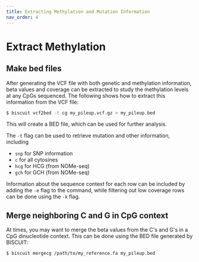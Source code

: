 ```yaml
---
title: Extracting Methylation and Mutation Information
nav_order: 4
---
```


# Extract Methylation

## Make bed files

After generating the VCF file with both genetic and methylation information,
beta values and coverage can be extracted to study the methylation levels at
any CpGs sequenced. The following shows how to extract this information from
the VCF file:
```bash
$ biscuit vcf2bed -t cg my_pileup.vcf.gz > my_pileup.bed
```

This will create a BED file, which can be used for further analysis.

The `-t` flag can be used to retrieve mutation and other information, including

  * `snp` for SNP information
  * `c` for all cytosines
  * `hcg` for HCG (from NOMe-seq)
  * `gch` for GCH (from NOMe-seq)
  
Information about the sequence context for each row can be included by adding
the `-e` flag to the command, while filtering out low coverage rows can be done
using the `-k` flag.

## Merge neighboring C and G in CpG context

At times, you may want to merge the beta values from the C's and G's in a CpG
dinucleotide context. This can be done using the BED file generated by BISCUIT:

```bash
$ biscuit mergecg /path/to/my_reference.fa my_pileup.bed
```
